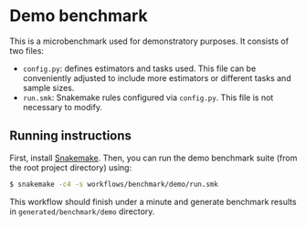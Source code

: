 # Demo benchmark

This is a microbenchmark used for demonstratory purposes. It consists of two files:

- `config.py`: defines estimators and tasks used. This file can be conveniently adjusted to include more estimators or different tasks and sample sizes.
- `run.smk`: Snakemake rules configured via `config.py`. This file is not necessary to modify.

## Running instructions

First, install [Snakemake](https://snakemake.readthedocs.io/en/stable/).
Then, you can run the demo benchmark suite (from the root project directory) using:

```bash
$ snakemake -c4 -s workflows/benchmark/demo/run.smk
```

This workflow should finish under a minute and generate benchmark results in `generated/benchmark/demo` directory.

